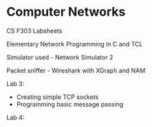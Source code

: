 # Computer Networks

CS F303 Labsheets

Elementary Network Programming in C and TCL

Simulator used - Network Simulator 2

Packet sniffer - Wireshark with XGraph and NAM

Lab 3:<br/>
* Creating simple TCP sockets
* Programming basic message passing

Lab 4: 
